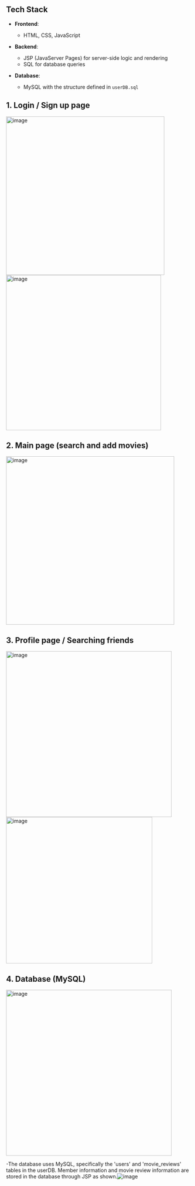 ## Tech Stack
- **Frontend**: 
  - HTML, CSS, JavaScript
  
- **Backend**:
  - JSP (JavaServer Pages) for server-side logic and rendering
  - SQL for database queries

- **Database**:
  - MySQL with the structure defined in `userDB.sql`


## 1.	Login / Sign up page
<img width="432" alt="image" src="https://github.com/user-attachments/assets/15ddcf51-447e-47c9-8baa-c07b83351a39">
<img width="423" alt="image" src="https://github.com/user-attachments/assets/dea727da-10b9-4ac9-b378-275154e0869d">

## 2. Main page (search and add movies)
<img width="459" alt="image" src="https://github.com/user-attachments/assets/327c6e4a-773f-4be9-837e-2c1c2ee5127c">


## 3. Profile page / Searching friends
<img width="452" alt="image" src="https://github.com/user-attachments/assets/5db7c693-1839-4263-a787-7d54c611c2fb">
<img width="399" alt="image" src="https://github.com/user-attachments/assets/c5eb6414-509b-43db-8d8d-4a5a16d279c0">

## 4. Database (MySQL)
<img width="452" alt="image" src="https://github.com/user-attachments/assets/d782fddb-53cf-45b0-921e-0d751c5bf7d0">

-The database uses MySQL, specifically the 'users' and 'movie_reviews' tables in the userDB. Member information and movie review information are stored in the database through JSP as shown.![image](https://github.com/user-attachments/assets/4580cffd-a058-42c7-933c-8f5a04aca395)
